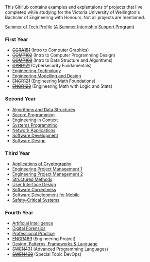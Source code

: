 This GitHub contains examples and explantaions of projects that I've completed while studying for the Victoria University of Wellington's Bacholer of Engineering with Honours. Not all projects are mentioned.

[Summer of Tech Profile](https://github.com/BryonyGatehouse/Summer-of-Tech-Profile-Condensed) ([A Summer Internship Support Program](https://summeroftech.co.nz))

### First Year
- [~~CGRA151~~](https://github.com/BryonyGatehouse/CGRA151) (Intro to Computer Graphics)
- [~~COMP102~~](https://github.com/BryonyGatehouse/COMP102) (Intro to Computer Programming Design)
- [~~COMP103~~](https://github.com/BryonyGatehouse/COMP103) (Intro to Data Structure and Algorithms)
- [~~CYBR171~~](https://github.com/BryonyGatehouse/ENGR101) (Cybersecurity Fundamentals)
- [Engineering Technology](https://github.com/BryonyGatehouse/University-Engineering-Technology)
- [Engineering Modelling and Design](https://github.com/BryonyGatehouse/University-Engineering-Modelling)
- [~~ENGR121~~](https://github.com/BryonyGatehouse/ENGR121) (Engineering Math Foundations)
- [~~ENGR123~~](https://github.com/BryonyGatehouse/ENGR123) (Engineering Math with Logic and Stats)

### Second Year
- [Algorithms and Data Structures](https://github.com/BryonyGatehouse/University-Algorithms-Data)
- [Secure Programming](https://github.com/BryonyGatehouse/University-Secure-Programming)
- [Engineering in Context](https://github.com/BryonyGatehouse/University-Engineering-Context)
- [Systems Programming](https://github.com/BryonyGatehouse/University-Systems-Programming)
- [Network Applications](https://github.com/BryonyGatehouse/University-Network-Applications)
- [Software Development](https://github.com/BryonyGatehouse/University-Software-Development)
- [Software Design](https://github.com/BryonyGatehouse/University-Software-Design)

### Third Year
- [Applications of Cryptography](https://github.com/BryonyGatehouse/University-Application-Cryptography)
- [Engineering Project Management 1](https://github.com/BryonyGatehouse/University-Project-Management)
- [Engineering Project Management 2](https://github.com/BryonyGatehouse/University-Project-Management)
- [Structured Methods](https://github.com/BryonyGatehouse/University-Structured-Methods)
- [User Interface Design](https://github.com/BryonyGatehouse/University-User-Interface-Design)
- [Software Correctness](https://github.com/BryonyGatehouse/University-Software-Correctness)
- [Software Development for Mobile](https://github.com/BryonyGatehouse/University-Mobile)
- [Safety-Critical Systems](https://github.com/BryonyGatehouse/University-Safety-Critical)

### Fourth Year
- [Artificial Intelligence](https://github.com/BryonyGatehouse/University-Artificial-Intelligence)
- [Digital Forensics](https://github.com/BryonyGatehouse/University-Digial-Forensics)
- [Professional Practice](https://github.com/BryonyGatehouse/University-Professional-Practise)
- [~~ENGR489~~](https://github.com/BryonyGatehouse/ENGR489)	(Engineering Project)
- [Design: Patterns, Frameworks & Language](https://github.com/BryonyGatehouse/University-Design-Patterns)
- [~~SWEN431~~](https://github.com/BryonyGatehouse/SWEN431)	(Advanced Programming Languages)
- [~~SWEN438~~](https://github.com/BryonyGatehouse/SWEN438)	(Special Topic DevOps)
